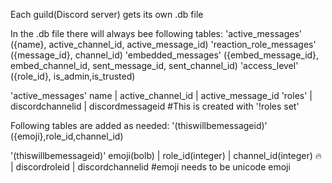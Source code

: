 Each guild(Discord server) gets its own .db file

In the .db file there will always bee following tables:
    'active_messages'           ({name}, active_channel_id, active_message_id)
    'reaction_role_messages'    ({message_id}, channel_id)
    'embedded_messages'         ({embed_message_id}, embed_channel_id, sent_message_id, sent_channel_id)
    'access_level'               ({role_id}, is_admin,is_trusted)

'active_messages'
name    |   active_channel_id   | active_message_id
'roles' |   discordchannelid    | discordmessageid      #This is created with '!roles set'

Following tables are added as needed:
	'(thiswillbemessageid)'	    ({emoji},role_id,channel_id)
    
	

'(thiswillbemessageid)'
emoji(bolb) |	role_id(integer)    |   channel_id(integer)
🔥	        |	discordroleid       |   discordchannelid        #emoji needs to be unicode emoji